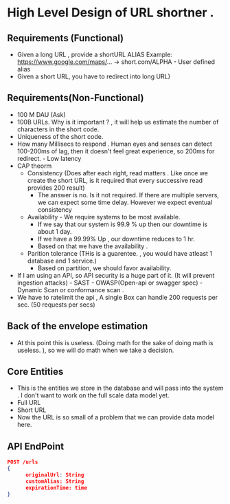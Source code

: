 # High Level Design of URL shortner . 

## Requirements (Functional)
- Given a long URL , provide a shortURL ALIAS Example: https://www.google.com/maps/... -> short.com/ALPHA
      - User defined alias
- Given a short URL, you have to redirect into long URL)

## Requirements(Non-Functional)
- 100 M DAU (Ask)
- 100B URLs. Why is it important ? , it will help us estimate the number of characters in the short code.
- Uniqueness of the short code. 
- How many Millisecs to respond . Human eyes and senses can detect 100-200ms of lag, then it doesn't feel great experience, so 200ms for redirect. - Low latency
- CAP theorm
    - Consistency (Does after each right, read matters . Like once we create the short URL, is it required that every successive read provides 200 result)
        - The answer is no. Is it not required. If there are multiple servers, we can expect some time delay. However we expect eventual consistency
    - Availability - We require systems to be most available.
        - If we say that our system is 99.9 % up then our downtime is about 1 day.
        - If we have a 99.99% Up , our downtime reduces to 1 hr.
        - Based on that we have the availability .
    - Parition tolerance (THis is a guarentee. , you would have atleast 1 database and 1 service.)
        - Based on partition, we should favor availability.
- If I am using an API, so API security is a huge part of it. (It will prevent ingestion attacks)
        - SAST
        - OWASP(Open-api or swagger spec)
        - Dynamic Scan or conformance scan .
- We have to ratelimit the api , A single Box can handle 200 requests per sec. (50 requests per secs) 

## Back of the envelope estimation
- At this point this is useless. (Doing math for the sake of doing math is useless. ), so we will do math when we take a decision. 

## Core Entities
- This is the entities we store in the database and will pass into the system . I don't want to work on the full scale data model yet.
- Full URL
- Short URL
- Now the URL is so small of a problem that we can provide data model here.

## API EndPoint

```json
POST /urls
{
      originalUrl: String
      customAlias: String
      expirationTime: time
}
```
